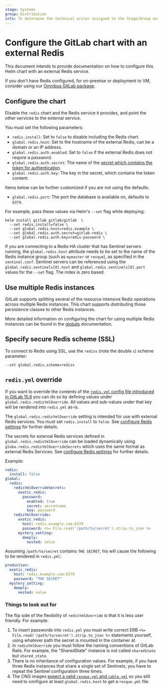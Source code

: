 ```yaml
---
stage: Systems
group: Distribution
info: To determine the technical writer assigned to the Stage/Group associated with this page, see https://about.gitlab.com/handbook/product/ux/technical-writing/#assignments
---
```


# Configure the GitLab chart with an external Redis

This document intends to provide documentation on how to configure this Helm chart with an external Redis service.

If you don't have Redis configured, for on-premise or deployment to VM,
consider using our [Omnibus GitLab package](external-omnibus-redis.md).

## Configure the chart

Disable the `redis` chart and the Redis service it provides, and point the other services to the external service.

You must set the following parameters:

- `redis.install`: Set to `false` to disable including the Redis chart.
- `global.redis.host`: Set to the hostname of the external Redis, can be a domain or an IP address.
- `global.redis.auth.enabled`: Set to `false` if the external Redis does not require a password.
- `global.redis.auth.secret`: The name of the [secret which contains the token for authentication](../../installation/secrets.md#redis-password).
- `global.redis.auth.key`: The key in the secret, which contains the token content.

Items below can be further customized if you are not using the defaults:

- `global.redis.port`: The port the database is available on, defaults to `6379`.

For example, pass these values via Helm's `--set` flag while deploying:

```shell
helm install gitlab gitlab/gitlab  \
  --set redis.install=false \
  --set global.redis.host=redis.example \
  --set global.redis.auth.secret=gitlab-redis \
  --set global.redis.auth.key=redis-password \
```

If you are connecting to a Redis HA cluster that has Sentinel servers
running, the `global.redis.host` attribute needs to be set to the name of
the Redis instance group (such as `mymaster` or `resque`), as
specified in the `sentinel.conf`. Sentinel servers can be referenced
using the `global.redis.sentinels[0].host` and `global.redis.sentinels[0].port`
values for the `--set` flag. The index is zero based.

## Use multiple Redis instances

GitLab supports splitting several of the resource intensive
Redis operations across multiple Redis instances. This chart supports distributing
those persistence classes to other Redis instances.

More detailed information on configuring the chart for using multiple Redis
instances can be found in the [globals](../../charts/globals.md#multiple-redis-support)
documentation.

## Specify secure Redis scheme (SSL)

To connect to Redis using SSL, use the `rediss` (note the double `s`) scheme parameter:

```shell
--set global.redis.scheme=rediss
```

## `redis.yml` override

If you want to override the contents of the [`redis.yml` config file introduced in GitLab 15.8](https://gitlab.com/gitlab-org/gitlab/-/merge_requests/106854)
you can do so by defining values under
`global.redis.redisYmlOverride`. All values and sub-values under that
key will be rendered into `redis.yml` as-is.

The `global.redis.redisYmlOverride` setting is intended for use with
external Redis services. You must set `redis.install` to `false`. See
[configure Redis settings](../../charts/globals.md#configure-redis-settings)
for further details.

The secrets for external Redis services defined in `global.redis.redisYmlOverride` can be loaded dynamically
using `globa.redis.redisYmlOverrideSecrets` which uses the same format as external Redis Services.
See [configure Redis settings](../../charts/globals.md#multiple-redis-support) for further details.

Example:

```yaml
redis:
  install: false
global:
  redis:
    redisYmlOverrideSecrets:
      exotic_redis:
        password:
          enabled: true
          secret: secretname
          key: password
    redisYmlOverride:
      exotic_redis:
        host: redis.example.com:6379
        password: <%= File.read('/path/to/secret').strip.to_json %>
      mystery_setting:
        deeply:
          nested: value
```

Assuming `/path/to/secret` contains `THE SECRET`, his will cause the
following to be rendered in `redis.yml`:

```yaml
production:
  exotic_redis:
    host: redis.example.com:6379
    password: "THE SECRET"
  mystery_setting:
    deeply:
      nested: value
```

### Things to look out for

The flip side of the flexibility of `redisYmlOverride` is that it is less user friendly. For example:

1. To insert passwords into `redis.yml` you must write correct ERB
   `<%= File.read('/path/to/secret').strip.to_json %>` statements yourself, using
   whatever path the secret is mounted in the container at.
1. In `redisYmlOverride` you must follow the naming conventions of
   GitLab Rails. For example, the "SharedState" instance is not called
   `sharedState` but `shared_state`.
1. There is no inheritance of configuration values. For example, if
   you have three Redis instances that share a single set of Sentinels,
   you have to repeat the Sentinel configuration three times.
1. The CNG images [expect a valid `resque.yml` and `cable.yml`](https://gitlab.com/gitlab-org/build/CNG/-/blob/4d314e505edb25ccefd4297d212bfbbb5bc562f9/gitlab-rails/scripts/lib/checks/redis.rb#L54)
  so you still need to configure at least `global.redis.host` to get a
  `resque.yml` file.

